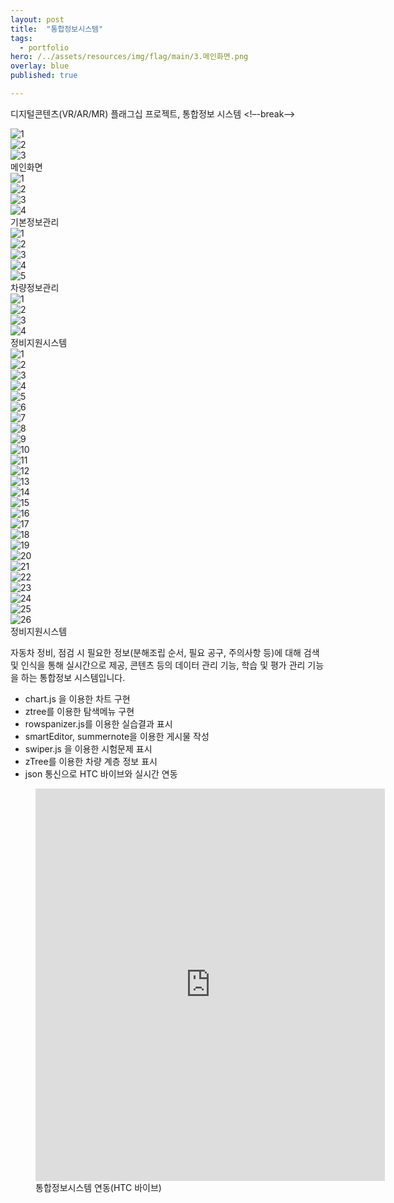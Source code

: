 ```yaml
---
layout: post
title:  "통합정보시스템"
tags:
  - portfolio
hero: /../assets/resources/img/flag/main/3.메인화면.png
overlay: blue
published: true

---
```

디지털콘텐츠(VR/AR/MR) 플래그십 프로젝트, 통합정보 시스템
<!–-break-–>
<div class="swiper-container">
	<div class="swiper-wrapper">
		<div class="swiper-slide">
			<img src="/../assets/resources/img/flag/main/1.로그인화면.png" alt="1">
		</div>
		<div class="swiper-slide">
			<img src="/../assets/resources/img/flag/main/2.회원가입.png" alt="2">
		</div>
		<div class="swiper-slide">
			<img src="/../assets/resources/img/flag/main/3.메인화면.png" alt="3">
		</div>
	</div>
	<!-- Add Pagination -->
	<div class="swiper-pagination"></div>
	<!-- Add Arrows -->
	<div class="swiper-button-next"></div>
	<div class="swiper-button-prev"></div>
</div>
메인화면

<div class="swiper-container">
	<div class="swiper-wrapper">
		<div class="swiper-slide">
			<img src="/../assets/resources/img/flag/basic/1.회원관리.png" alt="1">
		</div>
		<div class="swiper-slide">
			<img src="/../assets/resources/img/flag/basic/2.접속이력.png" alt="2">
		</div>
		<div class="swiper-slide">
			<img src="/../assets/resources/img/flag/basic/3.코드그룹.png" alt="3">
		</div>
		<div class="swiper-slide">
			<img src="/../assets/resources/img/flag/basic/4.코드.png" alt="4">
		</div>
	</div>
	<!-- Add Pagination -->
	<div class="swiper-pagination"></div>
	<!-- Add Arrows -->
	<div class="swiper-button-next"></div>
	<div class="swiper-button-prev"></div>
</div>
기본정보관리

<div class="swiper-container">
	<div class="swiper-wrapper">
		<div class="swiper-slide">
			<img src="/../assets/resources/img/flag/car/1.통합검색.png" alt="1">
		</div>
		<div class="swiper-slide">
			<img src="/../assets/resources/img/flag/car/2.검색결과.png" alt="2">
		</div>
		<div class="swiper-slide">
			<img src="/../assets/resources/img/flag/car/3.객체리스트.png" alt="3">
		</div>
		<div class="swiper-slide">
			<img src="/../assets/resources/img/flag/car/4.정보리스트.png" alt="4">
		</div>
		<div class="swiper-slide">
			<img src="/../assets/resources/img/flag/car/5.정보.png" alt="5">
		</div>
	</div>
	<!-- Add Pagination -->
	<div class="swiper-pagination"></div>
	<!-- Add Arrows -->
	<div class="swiper-button-next"></div>
	<div class="swiper-button-prev"></div>
</div>
차량정보관리

<div class="swiper-container">
	<div class="swiper-wrapper">
		<div class="swiper-slide">
			<img src="/../assets/resources/img/flag/fix/1.콘텐츠분류.png" alt="1">
		</div>
		<div class="swiper-slide">
			<img src="/../assets/resources/img/flag/fix/2.콘텐츠 등록.png" alt="2">
		</div>
		<div class="swiper-slide">
			<img src="/../assets/resources/img/flag/fix/3.단계그룹.png" alt="3">
		</div>
		<div class="swiper-slide">
			<img src="/../assets/resources/img/flag/fix/4.단계리스트.png" alt="4">
		</div>
	</div>
	<!-- Add Pagination -->
	<div class="swiper-pagination"></div>
	<!-- Add Arrows -->
	<div class="swiper-button-next"></div>
	<div class="swiper-button-prev"></div>
</div>
정비지원시스템 

<div class="swiper-container">
	<div class="swiper-wrapper">
		<div class="swiper-slide">
			<img src="/../assets/resources/img/flag/edu/1.강의분류.png" alt="1">
		</div>
		<div class="swiper-slide">
			<img src="/../assets/resources/img/flag/edu/2.강의리스트.png" alt="2">
		</div>
		<div class="swiper-slide">
			<img src="/../assets/resources/img/flag/edu/3.콘텐츠관리.png" alt="3">
		</div>
		<div class="swiper-slide">
			<img src="/../assets/resources/img/flag/edu/4.콘텐츠 내용보기.png" alt="4">
		</div>
		<div class="swiper-slide">
			<img src="/../assets/resources/img/flag/edu/5.콘텐츠 이력보기.png" alt="5">
		</div>
		<div class="swiper-slide">
			<img src="/../assets/resources/img/flag/edu/6.콘텐츠 리스트.png" alt="6">
		</div>
		<div class="swiper-slide">
			<img src="/../assets/resources/img/flag/edu/7.배포콘텐츠만들기.png" alt="7">
		</div>
		<div class="swiper-slide">
			<img src="/../assets/resources/img/flag/edu/8.단계리스트.png" alt="8">
		</div>
		<div class="swiper-slide">
			<img src="/../assets/resources/img/flag/edu/9.단계연동.png" alt="9">
		</div>
		<div class="swiper-slide">
			<img src="/../assets/resources/img/flag/edu/10.단계그룹.png" alt="10">
		</div>
		<div class="swiper-slide">
			<img src="/../assets/resources/img/flag/edu/11.단계그룹.png" alt="11">
		</div>
		<div class="swiper-slide">
			<img src="/../assets/resources/img/flag/edu/12.수행동작.png" alt="12">
		</div>
		<div class="swiper-slide">
			<img src="/../assets/resources/img/flag/edu/13.수행동작등록.png" alt="13">
		</div>
		<div class="swiper-slide">
			<img src="/../assets/resources/img/flag/edu/14.시험평가.png" alt="14">
		</div>
		<div class="swiper-slide">
			<img src="/../assets/resources/img/flag/edu/15.시험문제.png" alt="15">
		</div>
		<div class="swiper-slide">
			<img src="/../assets/resources/img/flag/edu/16.시험지미리보기.png" alt="16">
		</div>
		<div class="swiper-slide">
			<img src="/../assets/resources/img/flag/edu/17.시험문제등록.png" alt="17">
		</div>
		<div class="swiper-slide">
			<img src="/../assets/resources/img/flag/edu/18.수강신청리스트.png" alt="18">
		</div>
		<div class="swiper-slide">
			<img src="/../assets/resources/img/flag/edu/19.학습현황.png" alt="19">
		</div>
		<div class="swiper-slide">
			<img src="/../assets/resources/img/flag/edu/20.학습현광리스트.png" alt="20">
		</div>
		<div class="swiper-slide">
			<img src="/../assets/resources/img/flag/edu/21.진도현황.png" alt="21">
		</div>
		<div class="swiper-slide">
			<img src="/../assets/resources/img/flag/edu/22.진도현황2.png" alt="22">
		</div>
		<div class="swiper-slide">
			<img src="/../assets/resources/img/flag/edu/23.실습결과.png" alt="23">
		</div>
		<div class="swiper-slide">
			<img src="/../assets/resources/img/flag/edu/24.평가결과.png" alt="24">
		</div>
		<div class="swiper-slide">
			<img src="/../assets/resources/img/flag/edu/25.학습자평가결과.png" alt="25">
		</div>
		<div class="swiper-slide">
			<img src="/../assets/resources/img/flag/edu/26.감점리스트.png" alt="26">
		</div>
	</div>
	<!-- Add Pagination -->
	<div class="swiper-pagination"></div>
	<!-- Add Arrows -->
	<div class="swiper-button-next"></div>
	<div class="swiper-button-prev"></div>
</div>
정비지원시스템 


<link rel="stylesheet" href="/../assets/resources/lib/swiper/css/swiper.min.css">
<script src="https://code.jquery.com/jquery-1.9.1.min.js"></script>
<script src="/../assets/resources/lib/swiper/js/swiper.min.js"></script>
<script>
	$(function() {
		var swiper = new Swiper('.swiper-container', {
	    spaceBetween: 30,
	      centeredSlides: true,
	      autoplay: {
	        delay: 2500,
	        disableOnInteraction: false,
	      },
	      pagination: {
	        el: '.swiper-pagination',
	        clickable: true,
	      },
	      navigation: {
	        nextEl: '.swiper-button-next',
	        prevEl: '.swiper-button-prev',
	      },
	    });
    });
</script>

자동차 정비, 점검 시 필요한 정보(분해조립 순서, 필요 공구, 주의사항 등)에 대해 검색 및 인식을 통해 실시간으로 제공, 콘텐츠 등의 데이터 관리 기능, 학습 및 평가 관리 기능을 하는 통합정보 시스템입니다.  

<ul>
	<li>chart.js 을 이용한 차트 구현</li>
	<li>ztree를 이용한 탐색메뉴 구현</li>
	<li>rowspanizer.js를 이용한 실습결과 표시</li>
	<li>smartEditor, summernote을 이용한 게시물 작성</li>
	<li>swiper.js 을 이용한 시험문제 표시</li>
	<li>zTree를 이용한 차량 계층 정보 표시</li>
	<li>json 통신으로 HTC 바이브와 실시간 연동 </li>
</ul>

<figure>
	<iframe width="559" height="628" src="https://www.youtube.com/embed/vX5ldp7bIlQ" frameborder="0" allow="accelerometer; autoplay; encrypted-media; gyroscope; picture-in-picture" allowfullscreen></iframe>
 	<figcaption>통합정보시스템 연동(HTC 바이브)</figcaption>
</figure>
